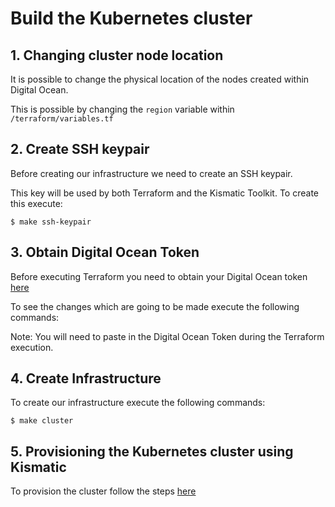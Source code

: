 # Build the Kubernetes cluster

## 1. Changing cluster node location

It is possible to change the physical location of the nodes created within Digital Ocean.

This is possible by changing the `region` variable within `/terraform/variables.tf`

## 2. Create SSH keypair

Before creating our infrastructure we need to create an SSH keypair.

This key will be used by both Terraform and the Kismatic Toolkit. To create this execute:

```
$ make ssh-keypair
```

## 3. Obtain Digital Ocean Token

Before executing Terraform you need to obtain your Digital Ocean token [here](https://cloud.digitalocean.com/settings/api/tokens)

To see the changes which are going to be made execute the following commands:

Note: You will need to paste in the Digital Ocean Token during the Terraform execution.

## 4. Create Infrastructure

To create our infrastructure execute the following commands:

```
$ make cluster
```

## 5. Provisioning the Kubernetes cluster using Kismatic

To provision the cluster follow the steps [here](4-provision-cluster.md)
